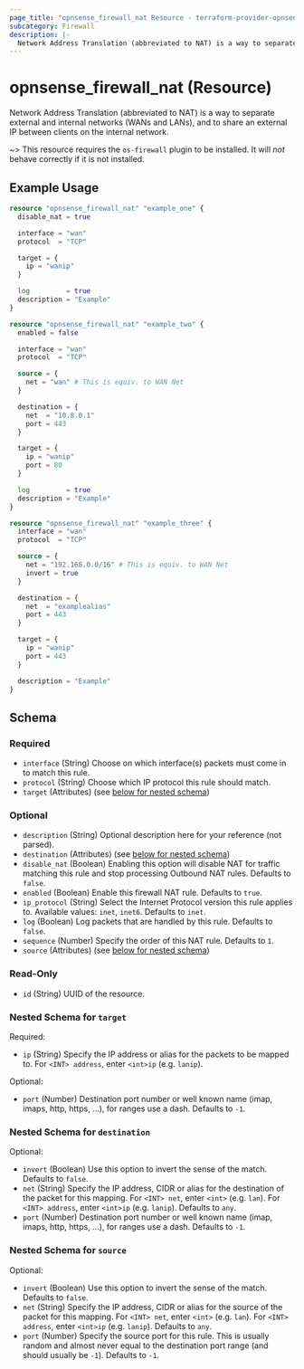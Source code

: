```yaml
---
page_title: "opnsense_firewall_nat Resource - terraform-provider-opnsense"
subcategory: Firewall
description: |-
  Network Address Translation (abbreviated to NAT) is a way to separate external and internal networks (WANs and LANs), and to share an external IP between clients on the internal network.
---
```


# opnsense_firewall_nat (Resource)

Network Address Translation (abbreviated to NAT) is a way to separate external and internal networks (WANs and LANs), and to share an external IP between clients on the internal network.

~> This resource requires the `os-firewall` plugin to be installed. It will *not* behave correctly if it is not installed.

## Example Usage

```terraform
resource "opnsense_firewall_nat" "example_one" {
  disable_nat = true

  interface = "wan"
  protocol  = "TCP"

  target = {
    ip = "wanip"
  }

  log         = true
  description = "Example"
}

resource "opnsense_firewall_nat" "example_two" {
  enabled = false

  interface = "wan"
  protocol  = "TCP"

  source = {
    net = "wan" # This is equiv. to WAN Net
  }

  destination = {
    net  = "10.8.0.1"
    port = 443
  }

  target = {
    ip = "wanip"
    port = 80
  }

  log         = true
  description = "Example"
}

resource "opnsense_firewall_nat" "example_three" {
  interface = "wan"
  protocol  = "TCP"

  source = {
    net = "192.168.0.0/16" # This is equiv. to WAN Net
    invert = true
  }

  destination = {
    net  = "examplealias"
    port = 443
  }

  target = {
    ip = "wanip"
    port = 443
  }

  description = "Example"
}
```

<!-- schema generated by tfplugindocs -->
## Schema

### Required

- `interface` (String) Choose on which interface(s) packets must come in to match this rule.
- `protocol` (String) Choose which IP protocol this rule should match.
- `target` (Attributes) (see [below for nested schema](#nestedatt--target))

### Optional

- `description` (String) Optional description here for your reference (not parsed).
- `destination` (Attributes) (see [below for nested schema](#nestedatt--destination))
- `disable_nat` (Boolean) Enabling this option will disable NAT for traffic matching this rule and stop processing Outbound NAT rules. Defaults to `false`.
- `enabled` (Boolean) Enable this firewall NAT rule. Defaults to `true`.
- `ip_protocol` (String) Select the Internet Protocol version this rule applies to. Available values: `inet`, `inet6`. Defaults to `inet`.
- `log` (Boolean) Log packets that are handled by this rule. Defaults to `false`.
- `sequence` (Number) Specify the order of this NAT rule. Defaults to `1`.
- `source` (Attributes) (see [below for nested schema](#nestedatt--source))

### Read-Only

- `id` (String) UUID of the resource.

<a id="nestedatt--target"></a>
### Nested Schema for `target`

Required:

- `ip` (String) Specify the IP address or alias for the packets to be mapped to. For `<INT> address`, enter `<int>ip` (e.g. `lanip`).

Optional:

- `port` (Number) Destination port number or well known name (imap, imaps, http, https, ...), for ranges use a dash. Defaults to `-1`.


<a id="nestedatt--destination"></a>
### Nested Schema for `destination`

Optional:

- `invert` (Boolean) Use this option to invert the sense of the match. Defaults to `false`.
- `net` (String) Specify the IP address, CIDR or alias for the destination of the packet for this mapping. For `<INT> net`, enter `<int>` (e.g. `lan`). For `<INT> address`, enter `<int>ip` (e.g. `lanip`). Defaults to `any`.
- `port` (Number) Destination port number or well known name (imap, imaps, http, https, ...), for ranges use a dash. Defaults to `-1`.


<a id="nestedatt--source"></a>
### Nested Schema for `source`

Optional:

- `invert` (Boolean) Use this option to invert the sense of the match. Defaults to `false`.
- `net` (String) Specify the IP address, CIDR or alias for the source of the packet for this mapping. For `<INT> net`, enter `<int>` (e.g. `lan`). For `<INT> address`, enter `<int>ip` (e.g. `lanip`). Defaults to `any`.
- `port` (Number) Specify the source port for this rule. This is usually random and almost never equal to the destination port range (and should usually be `-1`). Defaults to `-1`.

